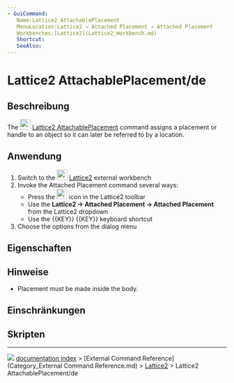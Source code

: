 ```yaml
---
- GuiCommand:
   Name:Lattice2 AttachablePlacement
   MenuLocation:Lattice2 → Attached Placement → Attached Placement
   Workbenches:[Lattice2](Lattice2_Workbench.md)
   Shortcut:
   SeeAlso:
---
```


# Lattice2 AttachablePlacement/de



## Beschreibung

The <img alt="" src=images/Lattice2_AttachablePlacement.svg  style="width:24px;"> [Lattice2 AttachablePlacement](Lattice2_AttachablePlacement.md) command assigns a placement or handle to an object so it can later be referred to by a location.



## Anwendung

1.  Switch to the <img alt="" src=images/Lattice2_workbench_icon.svg  style="width:24px;"> [Lattice2](Lattice2_Workbench.md) external workbench
2.  Invoke the Attached Placement command several ways:
    -   Press the <img alt="" src=images/Lattice2_AttachablePlacement.svg  style="width:24px;"> icon in the Lattice2 toolbar
    -   Use the **Lattice2 → Attached Placement → Attached Placement** from the Lattice2 dropdown
    -   Use the {{KEY}} {{KEY}} keyboard shortcut
3.  Choose the options from the dialog menu



## Eigenschaften



## Hinweise

-   Placement must be made inside the body.



## Einschränkungen



## Skripten



---
![](images/Right_arrow.png) [documentation index](../README.md) > [External Command Reference](Category_External Command Reference.md) > [Lattice2](Category_Lattice2.md) > Lattice2 AttachablePlacement/de

